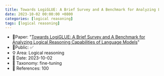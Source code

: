 ```yaml
---
title: Towards LogiGLUE: A Brief Survey and A Benchmark for Analyzing Logical Reasoning Capabilities of Language Models
date: 2023-10-02 00:00:00 +0800
categories: [logical reasoning]
tags: [logical reasoning]
---
```


- 📙Paper: "[Towards LogiGLUE: A Brief Survey and A Benchmark for Analyzing Logical Reasoning Capabilities of Language Models](https://www.semanticscholar.org/paper/Towards-LogiGLUE%3A-A-Brief-Survey-and-A-Benchmark-of-Luo-Kumbhar/68ef6138e007421f1a70e2d0ce1b3308a54cc784)"
- 🔑Public: ✅
- ⚲ Area: Logical reasoning
- 📅 Date: 2023-10-02
- 🔎 Taxonomy: fine-tuning
- 📝 References: 100

